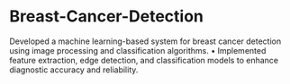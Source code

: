 # Breast-Cancer-Detection
Developed a machine learning-based system for breast cancer detection using image processing and classification algorithms. • Implemented feature extraction, edge detection, and classification models to enhance diagnostic accuracy and reliability.
